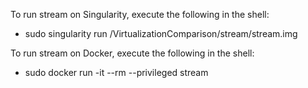 To run stream on Singularity, execute the following in the shell:
- sudo singularity run /VirtualizationComparison/stream/stream.img

To run stream on Docker, execute the following in the shell:
- sudo docker run -it --rm --privileged stream

